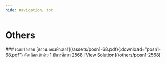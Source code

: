 ```yaml
---
hide: navigation, toc
---
```


# Others

<div class="problem-card-other" markdown="1">
### เฉลยข้อสอบ [สอวน.คอมพิวเตอร์](/assets/posn1-68.pdf){:download="posn1-68.pdf"} คัดเลือกเข้าค่าย 1 ปีการศึกษา 2568
[View Solution](/others/posn1-2568)
</div>
